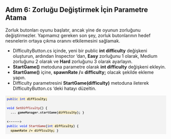 ## Adım 6: Zorluğu Değiştirmek İçin Parametre Atama
Zorluk butonları oyunu başlatır, ancak yine de oyunun zorluğunu değiştirmezler. Yapmamız gereken son şey, zorluk butonlarının hedef nesnelerin ortaya çıkma oranını etkilemesini sağlamak.

- DifficultyButton.cs içinde, yeni bir public **int difficulty** değişkeni oluşturun, ardından Inspector ‘dan, **Easy** zorluğunu 1 olarak, Medium zorluğunu 2 olarak ve **Hard** zorluğunu 3 olarak ayarlayın.
- **StartGame()**  metoduna parametre olarak **int difficulty** değişkeni ekleyin.
- **StartGame()** içine, **spawnRate /= difficulty;** olacak şekilde ekleme yapın.
- Difficulty parametresini **StartGame(difficulty)** metoduna ileterek DifficultyButton.cs ‘deki hatayı düzeltin.

![figures](https://raw.githubusercontent.com/Kodluyoruz/taskforce/main/unity-junior-programmer/use-parameter-change-difficulty/figures/CWC_B.3.5_image5.png)


